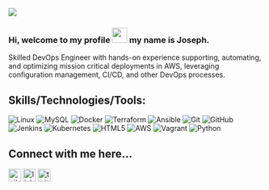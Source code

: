 ![](https://komarev.com/ghpvc/?username=evadox&color=blue)

### Hi, welcome to my profile <img src="https://raw.githubusercontent.com/MartinHeinz/MartinHeinz/master/wave.gif" width="30px"> my name is Joseph.

Skilled DevOps Engineer with hands-on experience supporting, automating, and optimizing mission critical deployments in AWS, leveraging configuration management, CI/CD, and other DevOps processes.

## Skills/Technologies/Tools:
![Linux](https://img.shields.io/badge/Linux-FCC624?style=for-the-badge&logo=linux&logoColor=black)
![MySQL](https://img.shields.io/badge/mysql-%2300f.svg?style=for-the-badge&logo=mysql&logoColor=white)
![Docker](https://img.shields.io/badge/docker-%230db7ed.svg?style=for-the-badge&logo=docker&logoColor=white)
![Terraform](https://img.shields.io/badge/terraform-%235835CC.svg?style=for-the-badge&logo=terraform&logoColor=white)
![Ansible](https://img.shields.io/badge/ansible-%231A1918.svg?style=for-the-badge&logo=ansible&logoColor=white)
![Git](https://img.shields.io/badge/git-%23F05033.svg?style=for-the-badge&logo=git&logoColor=white)
![GitHub](https://img.shields.io/badge/github-%23121011.svg?style=for-the-badge&logo=github&logoColor=white)
![Jenkins](https://img.shields.io/badge/jenkins-%232C5263.svg?style=for-the-badge&logo=jenkins&logoColor=white)
![Kubernetes](https://img.shields.io/badge/kubernetes-%23326ce5.svg?style=for-the-badge&logo=kubernetes&logoColor=white)
![HTML5](https://img.shields.io/badge/html5-%23E34F26.svg?style=for-the-badge&logo=html5&logoColor=white)
![AWS](https://img.shields.io/badge/AWS-%23FF9900.svg?style=for-the-badge&logo=amazon-aws&logoColor=white)
![Vagrant](https://img.shields.io/badge/vagrant-%231563FF.svg?style=for-the-badge&logo=vagrant&logoColor=white)
![Python](https://img.shields.io/badge/python-3670A0?style=for-the-badge&logo=python&logoColor=ffdd54)

## Connect with me here...
[<img src='https://cdn.jsdelivr.net/npm/simple-icons@3.0.1/icons/github.svg' alt='github' height='25'>](https://github.com/evadox)  [<img src='https://cdn.jsdelivr.net/npm/simple-icons@3.0.1/icons/linkedin.svg' alt='linkedin' height='25'>](https://www.linkedin.com/in/josephakinbolaji/)  [<img src='https://cdn.jsdelivr.net/npm/simple-icons@3.0.1/icons/twitter.svg' alt='twitter' height='25'>](https://twitter.com/@evadox)  

